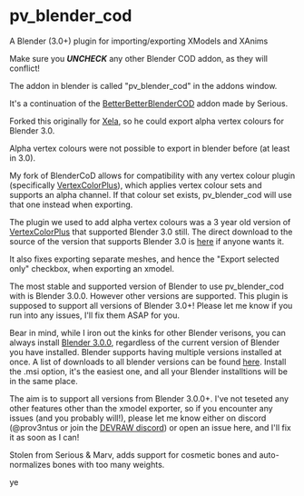 # pv_blender_cod

A Blender (3.0+) plugin for importing/exporting XModels and XAnims

Make sure you _**UNCHECK**_ any other Blender COD addon, as they will conflict!

The addon in blender is called "pv_blender_cod" in the addons window.

It's a continuation of the [BetterBetterBlenderCOD](https://github.com/shiversoftdev/BetterBetterBlenderCOD) addon made by Serious.

Forked this originally for [Xela](https://x.com/MrXeIa), so he could export alpha vertex colours for Blender 3.0.

Alpha vertex colours were not possible to export in blender before (at least in 3.0).

My fork of BlenderCoD allows for compatibility with any vertex colour plugin
(specifically [VertexColorPlus](https://github.com/oRazeD/VertexColorsPlus/)),
which applies vertex colour sets and supports an alpha channel.
If that colour set exists, pv_blender_cod will use that one instead when exporting.

The plugin we used to add alpha vertex colours was a 3 year old version of
[VertexColorPlus](https://github.com/oRazeD/VertexColorsPlus/) that supported Blender 3.0 still.
The direct download to the source of the version that supports Blender 3.0 is
[here](https://github.com/oRazeD/VertexColorsPlus/archive/f94f5e781cff0488e1fdfdfcbff5a714989be146.zip) if anyone wants it.

It also fixes exporting separate meshes, and hence the "Export selected only" checkbox, when exporting an xmodel.

The most stable and supported version of Blender to use pv_blender_cod with is Blender 3.0.0. 
However other versions are supported. This plugin is supposed to support all versions of Blender 3.0+!
Please let me know if you run into any issues, I'll fix them ASAP for you.

Bear in mind, while I iron out the kinks for other Blender verisons,
you can always install [Blender 3.0.0](https://download.blender.org/release/Blender3.0/),
regardless of the current version of Blender you have installed.
Blender supports having multiple versions installed at once. A list of
downloads to all blender versions can be found [here](https://download.blender.org/release/).
Install the .msi option, it's the easiest one, and all your Blender installtions will be in
the same place.

The aim is to support all versions from Blender 3.0.0+. I've not teseted any other features
other than the xmodel exporter, so if you encounter any issues (and you  probably will!), please let me know 
either on discord (@prov3ntus or join the [DEVRAW discord](https://discord.gg/yMGJBCBJUV)) or open an issue here, and I'll fix it as soon as I can!

Stolen from Serious & Marv, adds support for cosmetic bones and auto-normalizes bones with too many weights. 

ye
